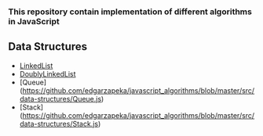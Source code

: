 ### This repository contain implementation of different algorithms in JavaScript 

Data Structures
---

* [LinkedList](https://github.com/edgarzapeka/javascript_algorithms/blob/master/src/data-structures/LinkedList.js)
* [DoublyLinkedList](https://github.com/edgarzapeka/javascript_algorithms/blob/master/src/data-structures/DoublyLinkedList.js)
* [Queue] (https://github.com/edgarzapeka/javascript_algorithms/blob/master/src/data-structures/Queue.js)
* [Stack] (https://github.com/edgarzapeka/javascript_algorithms/blob/master/src/data-structures/Stack.js)